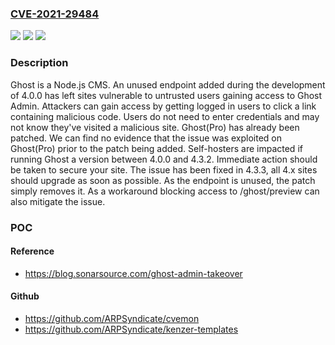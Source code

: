 ### [CVE-2021-29484](https://cve.mitre.org/cgi-bin/cvename.cgi?name=CVE-2021-29484)
![](https://img.shields.io/static/v1?label=Product&message=Ghost&color=blue)
![](https://img.shields.io/static/v1?label=Version&message=n%2Fa&color=blue)
![](https://img.shields.io/static/v1?label=Vulnerability&message=%7B%22CWE-79%22%3A%22Improper%20Neutralization%20of%20Input%20During%20Web%20Page%20Generation%20('Cross-site%20Scripting')%22%7D&color=brighgreen)

### Description

Ghost is a Node.js CMS. An unused endpoint added during the development of 4.0.0 has left sites vulnerable to untrusted users gaining access to Ghost Admin. Attackers can gain access by getting logged in users to click a link containing malicious code. Users do not need to enter credentials and may not know they've visited a malicious site. Ghost(Pro) has already been patched. We can find no evidence that the issue was exploited on Ghost(Pro) prior to the patch being added. Self-hosters are impacted if running Ghost a version between 4.0.0 and 4.3.2. Immediate action should be taken to secure your site. The issue has been fixed in 4.3.3, all 4.x sites should upgrade as soon as possible. As the endpoint is unused, the patch simply removes it. As a workaround blocking access to /ghost/preview can also mitigate the issue.

### POC

#### Reference
- https://blog.sonarsource.com/ghost-admin-takeover

#### Github
- https://github.com/ARPSyndicate/cvemon
- https://github.com/ARPSyndicate/kenzer-templates

